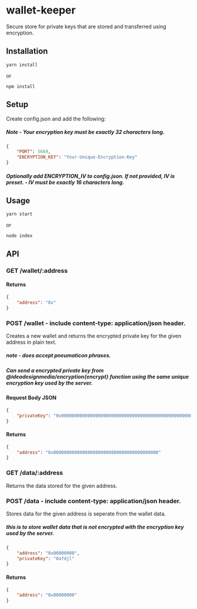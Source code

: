 # wallet-keeper
 Secure store for private keys that are stored and transferred using encryption.

## Installation

```yarn install```

or

```npm install```


## Setup

Create config.json and add the following:
##### Note - Your encryption key must be exactly 32 characters long.
```json
{
    "PORT": 5669,
    "ENCRYPTION_KEY": "Your-Unique-Encryption-Key"
}
```
##### Optionally add ENCRYPTION_IV to config.json. If not provided, IV is preset. - IV must be exactly 16 characters long.

## Usage

```yarn start```

or

```node index```

## API

### GET /wallet/:address

#### Returns
```json
{
    "address": "0x"
}
```

### POST /wallet - include content-type: application/json header.

Creates a new wallet and returns the encrypted private key for the given address in plain text.
##### note - does accept pneumaticon phrases.
##### Can send a encrypted private key from @ideadesignmedia/encryption{encrypt} function using the same unique encryption key used by the server.
#### Request Body JSON
```json
{
    "privateKey": "0x0000000000000000000000000000000000000000000000000000000000000000"
}
```

#### Returns
```json
{
    "address": "0x0000000000000000000000000000000000000000"
}
```

### GET /data/:address

Returns the data stored for the given address.

### POST /data - include content-type: application/json header.

Stores data for the given address is seperate from the wallet data.
##### this is to store wallet data that is not encrypted with the encryption key used by the server.
```json
{
    "address": "0x00000000",
    "privateKey": "0afdjl"
}
```

#### Returns
```json
{
    "address": "0x00000000"
}
```